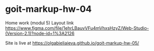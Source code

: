 # goit-markup-hw-04

Home work (modul 5)
Layout link
https://www.figma.com/file/1ehrLBauvVFu4mVhxsHzyZ/Web-Studio-(Version-2.1)?node-id=1%3A2126

Site is live at
https://olgabieliaieva.github.io/goit-markup-hw-05/
